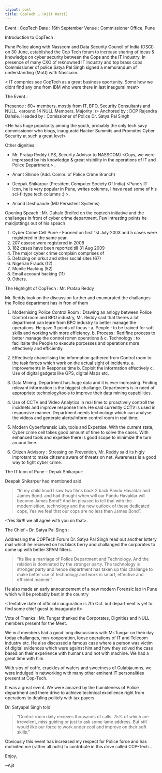 ```yaml
---
layout: post
title: CopTech … (Ajit Hatti)
---
```


Event : CopTech
Date : 16th September
Venue : Commissioner Office, Pune

Introduction to CopTech :

Pune Police along with Nasscom and Data Security Council of India (DSCI) on 30 June, established the Cop Tech forum to increase sharing of ideas & knowledge on cyber security between the Cops and the IT Industry. In presence of many CXO of reknowned IT Industry and top brass cops Commissioner of police Satya Pal Singh signed a memorandum of understanding (MoU) with Nasscom.

< IT compnies see CopTech as a great business oportunity. Some how we didnt find any one from IBM who were there in last inaugural meet>

The Event :

Presence :  60+ members, mostly from IT, BPO, Security Consultants and NULL. <around 14 NULL Members, Majority :)>
Anchored by : DCP Rajendra Dahale.
Headed by : Comissioner of Police Dr.  Satya Pal Singh

<He has huge  popularity among the youth, probably the only tech savy commissioner who blogs, inaugurate Hacker Summits and Promotes Cyber Security at such a great level>

Other dignities :

* Mr. Pratap Reddy (IPS, Security Advisor to NASSCOM)
    <Guys, we were impressed by his knowledge & great visibility in the operations of IT and Police Department.> ,

* Anant Shinde (Add. Comm. of Police Crime Branch)

* Deepak Shikarpur (President Computer Society Of India)
    <Pune’s IT Icon, he is very popular in Pune, writes columns, I have read some of his sci-fi type tech columns :) >.

* Anand Deshpande (MD Persistent Systems)
    <Persistent is higly respected organization in Pune. Its  Devang Methat auditorium is home to many technical conferences and community driven activities>

Opening Speach : Mr. Dahale
Breifed on the coptech initiative and the challanges in front of cyber crime department.
Few intresting points he maidjottings out of his speach

1. Cyber Crime Cell Pune – Formed on first 1st July 2003 and 5 cases were registered in the same year.
2. 207 casese were registered in 2008
3. 182 cases have been reported till 31 Aug 2009
4. The major cyber crime complain comprises of
1. Defacing on orkut and other social sites (67)
2. Nigerian Frauds (12)
3. Mobile Hacking (52)
4. Email account hacking (11)
5. Others.

The Highlight of CopTech : Mr. Pratap Reddy

Mr. Reddy took on the discussion further and enumurated the challanges the Police department has in fron of them

1. Modernising Police Control Room : Drawing an anlogy between Police Control room and BPO industry, Mr. Reddy said that theres a lot department can learn from BPO industry to better manage the operations. He gave 3 points of focus :
a. People : to be trained for soft skills and working with more efficiency.
b. Process : Redifine process to better manage the control romm operations &
c. Technology : to facilitalte the People to execute porcesses and operations more effectively and efficiently.

2. Effectively chanellising the information gathered from Control room to the task forces which work on the actual sight of incidents.
a. Improvements in Response time
b. Exploit the information effectively
c. Use of digital gadgets like GPS, digital Maps etc.

3. Data Mining. Department has huge data and it is ever increasing. Finding relevant information is the biggest challange. Departments is in need of appropriate technology/tools to improve their data mining capabilities.

4. Use of CCTV and Video Analytics in real time to proactively controll the incidnets and improve response time.
He said currently CCTV is used in responsive manner. Department needs technology which can analyse the videos and generate alerts/inform control room in real time.

5. Modern Cyberforensic Lab, tools and Expertise. With the current state, Cyber crime cell takes good amount of time to solve the cases. With enhanced tools and expetise there is good scope to minimize the turn around time.

6. Citizen Advisory : Stressing on Prevention, Mr. Reddy said its higly improtant to make citizens aware of threats on net. Awareness is a good way to fight cyber crime.

The IT Icon of Pune – Depak Shikarpur:

Deepak Shikarpur had mentioned said

> “In my child hood I saw two films back 2 back Pandu Havaldar and James Bond. and had thought when will our Pandu Havaldar will become James Bond? And Im pleased to tell that with the modernisition, technology and the new outlook of these dedicated cops, Yes we feel that our cops are no less then James Bond”.

<Yes Sir!!! we all agree with you on that>.

The Chief – Dr. Satya Pal Singh :

Addressing the COPTech Forum Dr. Satya Pal Singh read out another lottery mail which he recieved on his black berry and challanged the corporates to come up with better SPAM filters.

> “Its like a marriage of Police Department and Technology. And the relation is dominated by the stronger party. The technology is stronger party and hence department has taken up this challange to make better use of technology and work in smart, effective and efficient manner.”

He also made an early announcement of a new modern Forensic lab in Pune which will be probably best in the country

<Tentative date of official inauguration is 7th Oct. but department is yet to find some chief guest to inaugurate it>

Vote of Thanks :
Mr. Tungar thanked the Corporates, Dignities and NULL members present for the Meet.

We null members had a good long discussions with Mr.Tungar on their day today challanges, non-cooperation, loose operations of IT and Telecom industry etc.  He also discussed a famous case where a person was victim of digital evidences which were against him and how they solved the case based on their experience with humans and not with machine. We had a great time with him.

With sips of coffe, crackles of wafers and sweetness of Gulabjaumns, we were indulged in networking with many other eminent IT personalities present at Cop-Tech.

It was a great event. We were amazed by the humbleness of Police department and there drive to achieve technical excellence right from operations to dealing politely with tax payers.

Dr. Satyapal Singh told

>“Control room daily recieves thousands of calls. 75% of which are irrevelent, miss guiding or just to ask some lame address. But still would like our force to work under cool and improve on their soft skills.”

Obviously this event has increased my respect for Police force and has motivited me (rather all nulls) to contribute in this drive called COP-Tech…

Enjoy,

~Ajit